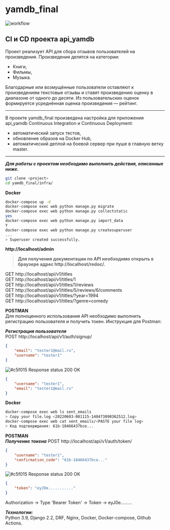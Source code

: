 # yamdb_final

![workflow](https://github.com/HelloAgni/yamdb_final/actions/workflows/yamdb_workflow.yml/badge.svg)

## CI и CD проекта api_yamdb

Проект реализует API для сбора отзывов пользователей на произведения. Произведения делятся на категории:  
- Книги,
- Фильмы,
- Музыка.  

Благодарные или возмущённые пользователи оставляют к произведениям текстовые отзывы и ставят произведению оценку в диапазоне от одного до десяти. Из пользовательских оценок формируется усреднённая оценка произведения — рейтинг.

---
В проекте yamdb_final произведена настройка для приложения api_yamdb Continuous Integration и Continuous Deployment:
- автоматический запуск тестов,
- обновление образов на Docker Hub,
- автоматический деплой на боевой сервер при пуше в главную ветку master.

---

***Для работы с проектом необходимо выполнить действия, описанные ниже.***
```bash
git clone <project>
cd yamdb_final/infra/
```
**Docker**
```bash
docker-compose up -d
docker-compose exec web python manage.py migrate
docker-compose exec web python manage.py collectstatic  
yes
docker-compose exec web python manage.py import_data  
Y
docker-compose exec web python manage.py createsuperuser
...  
> Superuser created successfully.
```
**http://localhost/admin**
>**Для получения документации по API необходимо открыть в браузере адрес http://localhost/redoc/.**  

GET http://localhost/api/v1/titles  
GET http://localhost/api/v1/titles/1  
GET http://localhost/api/v1/titles/1/reviews  
GET http://localhost/api/v1/titles/5/reviews/6/comments  
GET http://localhost/api/v1/titles/?year=1994  
GET http://localhost/api/v1/titles/?genre=comedy

**POSTMAN**  
Для полноценного использования API необходимо выполнить регистрацию пользователя и получить токен. Инструкция для Postman:

***Регистрация пользователя***  
POST  http://localhost/api/v1/auth/signup/
```json
{
    "email": "tester1@mail.ru",
    "username": "tester1"
}
```
![#c5f015](https://via.placeholder.com/15/00FF00/000000?text=+) Response status 200 OK
```json
{
    "username": "tester1",
    "email": "tester1@mail.ru"
}
```
**Docker**
```bash
docker-compose exec web ls sent_emails  
> Copy your file.log <20220603-081115-140473090362512.log>
docker-compose exec web cat sent_emails/<PASTE your file log>
> Код подтверждения: 61b-18466437bce...
```
**POSTMAN**  
***Получение токена***
POST  http://localhost/api/v1/auth/token/
```json
{
    "username": "tester1",
    "confirmation_code": "61b-18466437bce..."
}
```
![#c5f015](https://via.placeholder.com/15/00FF00/000000?text=+) Response status 200 OK
```json
{
    "token": "eyJ0e..........."
}
```
Authorization -> Type 'Bearer Token' -> Token -> eyJ0e.........

***Технологии:***  
Python 3.9, Django 2.2, DRF, Nginx, Docker, Docker-compose, Github Actions.

